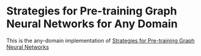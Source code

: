 # Strategies for Pre-training Graph Neural Networks for Any Domain

This is the any-domain implementation of [Strategies for Pre-training Graph Neural Networks](https://github.com/snap-stanford/pretrain-gnns)


